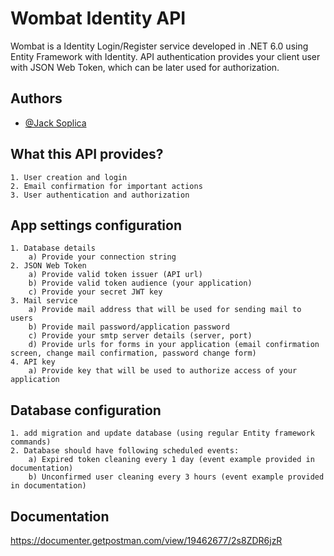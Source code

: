 
# Wombat Identity API

Wombat is a Identity Login/Register service developed in .NET 6.0 using Entity Framework with Identity.
API authentication provides your client user with JSON Web Token, which can be later used for authorization.





## Authors

- [@Jack Soplica](https://www.github.com/SoplicaIndustries)


## What this API provides?
    1. User creation and login
    2. Email confirmation for important actions
    3. User authentication and authorization

## App settings configuration
    1. Database details
        a) Provide your connection string
    2. JSON Web Token
        a) Provide valid token issuer (API url)
        b) Provide valid token audience (your application)
        c) Provide your secret JWT key
    3. Mail service
        a) Provide mail address that will be used for sending mail to users
        b) Provide mail password/application password
        c) Provide your smtp server details (server, port)
        d) Provide urls for forms in your application (email confirmation screen, change mail confirmation, password change form)
    4. API key
        a) Provide key that will be used to authorize access of your application 

## Database configuration
    1. add migration and update database (using regular Entity framework commands)
    2. Database should have following scheduled events:
        a) Expired token cleaning every 1 day (event example provided in documentation)
        b) Unconfirmed user cleaning every 3 hours (event example provided in documentation)
## Documentation
https://documenter.getpostman.com/view/19462677/2s8ZDR6jzR
        
